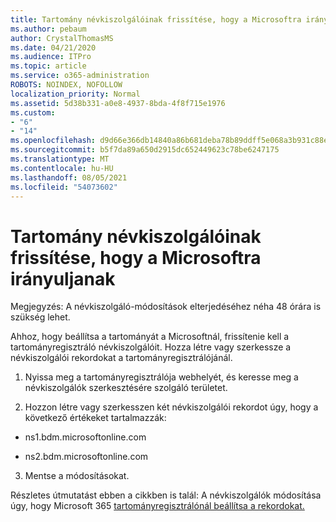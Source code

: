 ```yaml
---
title: Tartomány névkiszolgálóinak frissítése, hogy a Microsoftra irányuljanak
ms.author: pebaum
author: CrystalThomasMS
ms.date: 04/21/2020
ms.audience: ITPro
ms.topic: article
ms.service: o365-administration
ROBOTS: NOINDEX, NOFOLLOW
localization_priority: Normal
ms.assetid: 5d38b331-a0e8-4937-8bda-4f8f715e1976
ms.custom:
- "6"
- "14"
ms.openlocfilehash: d9d66e366db14840a86b681deba78b89ddff5e068a3b931c88e493d2ec791b10
ms.sourcegitcommit: b5f7da89a650d2915dc652449623c78be6247175
ms.translationtype: MT
ms.contentlocale: hu-HU
ms.lasthandoff: 08/05/2021
ms.locfileid: "54073602"
---
```

# <a name="update-your-domain-nameservers-to-point-to-microsoft"></a>Tartomány névkiszolgálóinak frissítése, hogy a Microsoftra irányuljanak

Megjegyzés: A névkiszolgáló-módosítások elterjedéséhez néha 48 órára is szükség lehet.
  
Ahhoz, hogy beállítsa a tartományát a Microsoftnál, frissítenie kell a tartományregisztráló névkiszolgálóit. Hozza létre vagy szerkessze a névkiszolgálói rekordokat a tartományregisztrálójánál.
  
1. Nyissa meg a tartományregisztrálója webhelyét, és keresse meg a névkiszolgálók szerkesztésére szolgáló területet.

2. Hozzon létre vagy szerkesszen két névkiszolgálói rekordot úgy, hogy a következő értékeket tartalmazzák:

  - ns1.bdm.microsoftonline.com

  - ns2.bdm.microsoftonline.com

3. Mentse a módosításokat.

Részletes útmutatást ebben a cikkben is talál: A névkiszolgálók módosítása úgy, hogy Microsoft 365 [tartományregisztrálónál beállítsa a rekordokat.](https://docs.microsoft.com/microsoft-365/admin/get-help-with-domains/change-nameservers-at-any-domain-registrar)
  